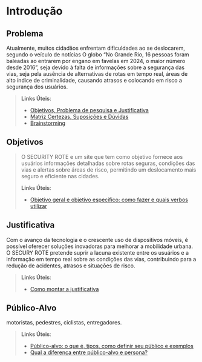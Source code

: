 # Introdução

## Problema
Atualmente, muitos cidadãos enfrentam dificuldades ao se deslocarem, segundo o veículo de notícias O globo “No Grande Rio, 16 pessoas foram baleadas ao entrarem por engano em favelas em 2024, o maior número desde 2016”, seja devido à falta de informações sobre a segurança das vias, seja pela ausência de alternativas de rotas em tempo real, áreas de alto índice de criminalidade, causando atrasos e colocando em risco a segurança dos usuários.
>
>
> **Links Úteis**:
> - [Objetivos, Problema de pesquisa e Justificativa](https://medium.com/@versioparole/objetivos-problema-de-pesquisa-e-justificativa-c98c8233b9c3)
> - [Matriz Certezas, Suposições e Dúvidas](https://medium.com/educa%C3%A7%C3%A3o-fora-da-caixa/matriz-certezas-suposi%C3%A7%C3%B5es-e-d%C3%BAvidas-fa2263633655)
> - [Brainstorming](https://www.euax.com.br/2018/09/brainstorming/)

## Objetivos

> O SECURITY ROTE e um site  que tem como objetivo fornece aos usuários informações detalhadas sobre rotas seguras, condições das vias e alertas sobre áreas de risco, permitindo um deslocamento mais seguro e eficiente nas cidades.
> 
> **Links Úteis**:
> - [Objetivo geral e objetivo específico: como fazer e quais verbos utilizar](https://blog.mettzer.com/diferenca-entre-objetivo-geral-e-objetivo-especifico/)

## Justificativa

Com o avanço da tecnologia e o crescente uso de dispositivos móveis, é possível oferecer soluções inovadoras para melhorar a mobilidade urbana. O SECURY ROTE pretende suprir a lacuna existente entre os usuários e a informação em tempo real sobre as condições das vias, contribuindo para a redução de acidentes, atrasos e situações de risco.
>
> **Links Úteis**:
> - [Como montar a justificativa](https://guiadamonografia.com.br/como-montar-justificativa-do-tcc/)

## Público-Alvo

motoristas, pedestres, ciclistas, entregadores.
> 
> **Links Úteis**:
> - [Público-alvo: o que é, tipos, como definir seu público e exemplos](https://klickpages.com.br/blog/publico-alvo-o-que-e/)
> - [Qual a diferença entre público-alvo e persona?](https://rockcontent.com/blog/diferenca-publico-alvo-e-persona/)
 
